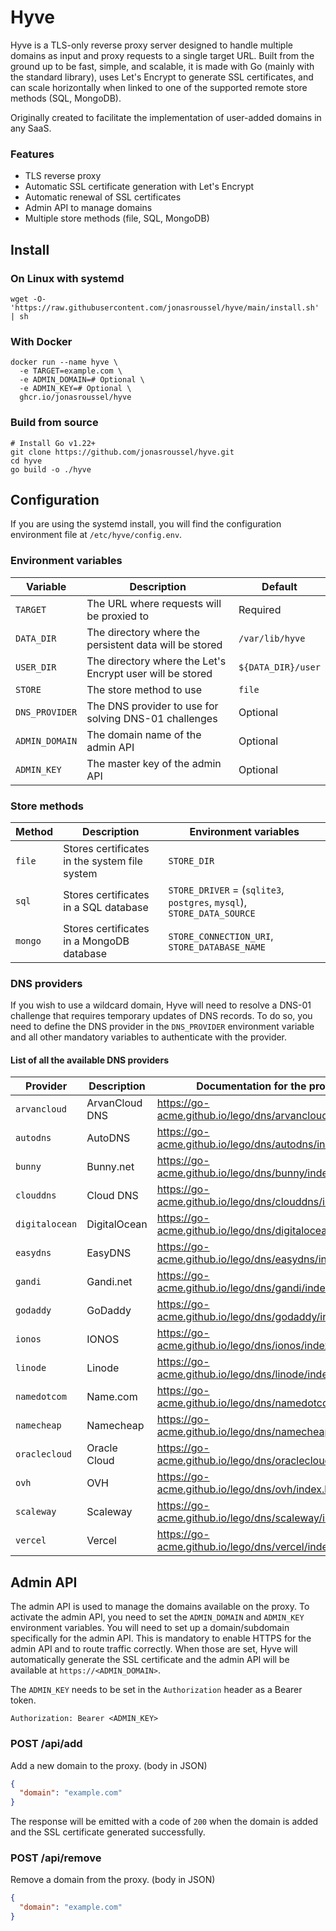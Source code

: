 # Hyve

Hyve is a TLS-only reverse proxy server designed to handle multiple domains as input and proxy requests to a single target URL.
Built from the ground up to be fast, simple, and scalable, it is made with Go (mainly with the standard library),
uses Let's Encrypt to generate SSL certificates, and can scale horizontally when linked to one of the supported remote store methods (SQL, MongoDB).

Originally created to facilitate the implementation of user-added domains in any SaaS.

### Features

- TLS reverse proxy
- Automatic SSL certificate generation with Let's Encrypt
- Automatic renewal of SSL certificates
- Admin API to manage domains
- Multiple store methods (file, SQL, MongoDB)

## Install

### On Linux with systemd

```shell
wget -O- 'https://raw.githubusercontent.com/jonasroussel/hyve/main/install.sh' | sh
```

### With Docker

```shell
docker run --name hyve \
  -e TARGET=example.com \
  -e ADMIN_DOMAIN=# Optional \
  -e ADMIN_KEY=# Optional \
  ghcr.io/jonasroussel/hyve
```

### Build from source

```shell
# Install Go v1.22+
git clone https://github.com/jonasroussel/hyve.git
cd hyve
go build -o ./hyve
```

## Configuration

If you are using the systemd install, you will find the configuration environment file at `/etc/hyve/config.env`.

### Environment variables

| Variable       | Description                                               | Default            |
| -------------- | --------------------------------------------------------- | ------------------ |
| `TARGET`       | The URL where requests will be proxied to                 | Required           |
| `DATA_DIR`     | The directory where the persistent data will be stored    | `/var/lib/hyve`    |
| `USER_DIR`     | The directory where the Let's Encrypt user will be stored | `${DATA_DIR}/user` |
| `STORE`        | The store method to use                                   | `file`             |
| `DNS_PROVIDER` | The DNS provider to use for solving DNS-01 challenges     | Optional           |
| `ADMIN_DOMAIN` | The domain name of the admin API                          | Optional           |
| `ADMIN_KEY`    | The master key of the admin API                           | Optional           |

### Store methods

| Method  | Description                                   | Environment variables                                                  |
| ------- | --------------------------------------------- | ---------------------------------------------------------------------- |
| `file`  | Stores certificates in the system file system | `STORE_DIR`                                                            |
| `sql`   | Stores certificates in a SQL database         | `STORE_DRIVER` = (`sqlite3`, `postgres`, `mysql`), `STORE_DATA_SOURCE` |
| `mongo` | Stores certificates in a MongoDB database     | `STORE_CONNECTION_URI`, `STORE_DATABASE_NAME`                          |

### DNS providers

If you wish to use a wildcard domain, Hyve will need to resolve a DNS-01 challenge that requires temporary updates of DNS records. To do so, you need to define
the DNS provider in the `DNS_PROVIDER` environment variable and all other mandatory variables to authenticate with the provider.

#### List of all the available DNS providers

| Provider       | Description    | Documentation for the provider                             |
| -------------- | -------------- | ---------------------------------------------------------- |
| `arvancloud`   | ArvanCloud DNS | https://go-acme.github.io/lego/dns/arvancloud/index.html   |
| `autodns`      | AutoDNS        | https://go-acme.github.io/lego/dns/autodns/index.html      |
| `bunny`        | Bunny.net      | https://go-acme.github.io/lego/dns/bunny/index.html        |
| `clouddns`     | Cloud DNS      | https://go-acme.github.io/lego/dns/clouddns/index.html     |
| `digitalocean` | DigitalOcean   | https://go-acme.github.io/lego/dns/digitalocean/index.html |
| `easydns`      | EasyDNS        | https://go-acme.github.io/lego/dns/easydns/index.html      |
| `gandi`        | Gandi.net      | https://go-acme.github.io/lego/dns/gandi/index.html        |
| `godaddy`      | GoDaddy        | https://go-acme.github.io/lego/dns/godaddy/index.html      |
| `ionos`        | IONOS          | https://go-acme.github.io/lego/dns/ionos/index.html        |
| `linode`       | Linode         | https://go-acme.github.io/lego/dns/linode/index.html       |
| `namedotcom`   | Name.com       | https://go-acme.github.io/lego/dns/namedotcom/index.html   |
| `namecheap`    | Namecheap      | https://go-acme.github.io/lego/dns/namecheap/index.html    |
| `oraclecloud`  | Oracle Cloud   | https://go-acme.github.io/lego/dns/oraclecloud/index.html  |
| `ovh`          | OVH            | https://go-acme.github.io/lego/dns/ovh/index.html          |
| `scaleway`     | Scaleway       | https://go-acme.github.io/lego/dns/scaleway/index.html     |
| `vercel`       | Vercel         | https://go-acme.github.io/lego/dns/vercel/index.html       |

## Admin API

The admin API is used to manage the domains available on the proxy. To activate the admin API, you need to set the `ADMIN_DOMAIN` and `ADMIN_KEY` environment variables. You will need to set up a domain/subdomain specifically for the admin API. This is mandatory to enable HTTPS for the admin API and to route traffic correctly. When those are set, Hyve will automatically generate the SSL certificate and the admin API will be available at `https://<ADMIN_DOMAIN>`.

The `ADMIN_KEY` needs to be set in the `Authorization` header as a Bearer token.

```http
Authorization: Bearer <ADMIN_KEY>
```

### POST /api/add

Add a new domain to the proxy. (body in JSON)

```json
{
  "domain": "example.com"
}
```

The response will be emitted with a code of `200` when the domain is added and the SSL certificate generated successfully.

### POST /api/remove

Remove a domain from the proxy. (body in JSON)

```json
{
  "domain": "example.com"
}
```
